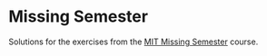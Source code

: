 # Missing Semester

Solutions for the exercises from the [MIT Missing Semester](https://missing.csail.mit.edu/) course.
